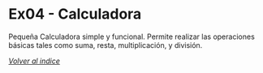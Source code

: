 # Ex04 - Calculadora

Pequeña Calculadora simple y funcional. Permite realizar las operaciones básicas tales como suma, resta, multiplicación, y división.


[*Volver al indice*](../README.md)
